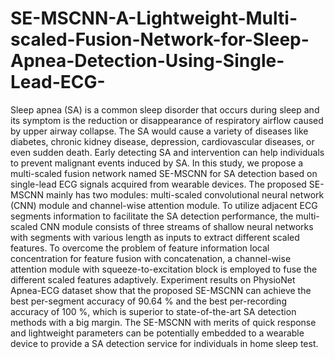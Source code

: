 # SE-MSCNN-A-Lightweight-Multi-scaled-Fusion-Network-for-Sleep-Apnea-Detection-Using-Single-Lead-ECG-
Sleep apnea (SA) is a common sleep disorder that occurs during sleep and its symptom is the reduction or disappearance of respiratory airflow caused by upper airway collapse. The SA would cause a variety of diseases like diabetes, chronic kidney disease, depression, cardiovascular diseases, or even sudden death. Early detecting SA and intervention can help individuals to prevent malignant events induced by SA. In this study, we propose a multi-scaled fusion network named SE-MSCNN for SA detection based on single-lead ECG signals acquired from wearable devices. The proposed SE-MSCNN mainly has two modules: multi-scaled convolutional neural network (CNN) module and channel-wise attention module. To utilize adjacent ECG segments information to facilitate the SA detection performance, the multi-scaled CNN module consists of three streams of shallow neural networks with segments with various length as inputs to extract different scaled features. To overcome the problem of feature information local concentration for feature fusion with concatenation, a channel-wise attention module with squeeze-to-excitation block is employed to fuse the different scaled features adaptively. Experiment results on PhysioNet Apnea-ECG dataset show that the proposed SE-MSCNN can achieve the best per-segment accuracy of 90.64 \% and the best per-recording accuracy of 100 \%, which is superior to state-of-the-art SA detection methods with a big margin. The SE-MSCNN with merits of quick response and lightweight parameters can be potentially embedded to a wearable device to provide a SA detection service for individuals in home sleep test.
